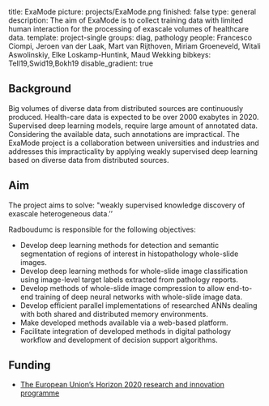 title: ExaMode
picture: projects/ExaMode.png
finished: false
type: general
description: The aim of ExaMode is to collect training data with limited human interaction for the processing of exascale volumes of healthcare data.
template: project-single
groups: diag, pathology
people: Francesco Ciompi, Jeroen van der Laak, Mart van Rijthoven, Miriam Groeneveld, Witali Aswolinskiy, Elke Loskamp-Huntink, Maud Wekking
bibkeys: Tell19,Swid19,Bokh19
disable_gradient: true

## Background
Big volumes of diverse data from distributed sources are continuously produced. Health-care data is expected to be over 2000 exabytes in 2020. Supervised deep learning models, require large amount of annotated data. Considering the available data, such annotations are impractical. The ExaMode project is a collaboration between universities and industries and addresses this impracticality by applying weakly supervised deep learning based on diverse data from distributed sources.

## Aim
The project aims to solve: "weakly supervised knowledge discovery of exascale heterogeneous data.’’

Radboudumc is responsible for the following objectives:

- Develop deep learning methods for detection and semantic segmentation of regions of interest in histopathology whole-slide images.
- Develop deep learning methods for whole-slide image classification using image-level target labels extracted from pathology reports.
- Develop methods of whole-slide image compression to allow end-to-end training of deep neural networks with whole-slide image data.
- Develop efficient parallel implementations of researched ANNs dealing with both shared and distributed memory environments.
- Make developed methods available via a web-based platform.
- Facilitate integration of developed methods in digital pathology workflow and development of decision support algorithms.

## Funding
- [The European Union’s Horizon 2020 research and innovation programme](https://ec.europa.eu/programmes/horizon2020/en/)

